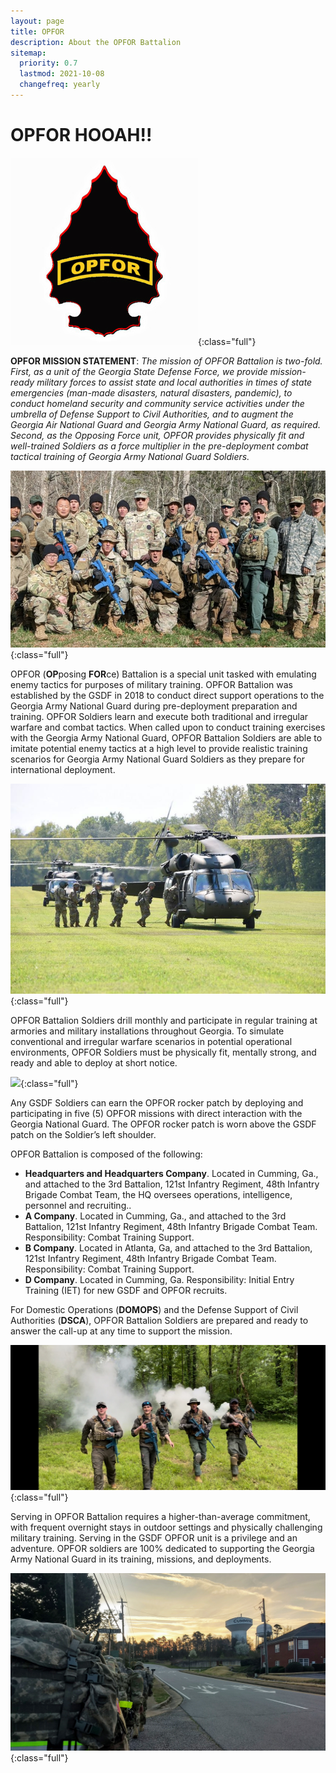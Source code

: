 ```yaml
---
layout: page
title: OPFOR
description: About the OPFOR Battalion
sitemap:
  priority: 0.7
  lastmod: 2021-10-08
  changefreq: yearly
---
```

# OPFOR HOOAH!!

![OPFOR Battalion](/images/opfor-gold-patch-on-black-arrow-300x300.jpg "OPFOR Battalion"){:class="full"}

**OPFOR MISSION STATEMENT**: *The mission of OPFOR Battalion is two-fold. First, as a unit of the Georgia State Defense Force, we provide mission-ready military forces to assist state and local authorities in times of state emergencies (man-made disasters, natural disasters, pandemic), to conduct homeland security and community service activities under the umbrella of Defense Support to Civil Authorities, and to augment the Georgia Air National Guard and Georgia Army National Guard, as required. Second, as the Opposing Force unit, OPFOR provides physically fit and well-trained Soldiers as a force multiplier in the pre-deployment combat tactical training of Georgia Army National Guard Soldiers.*

![OPFOR HOOAH!!](/images/opfor10.jpg "OPFOR HOOAH!!"){:class="full"}

OPFOR (**OP**posing **FOR**ce) Battalion is a special unit tasked with emulating enemy tactics for purposes of military training. OPFOR Battalion was established by the GSDF in 2018 to conduct direct support operations to the Georgia Army National Guard during pre-deployment preparation and training. OPFOR Soldiers learn and execute both traditional and irregular warfare and combat tactics. When called upon to conduct training exercises with the Georgia Army National Guard, OPFOR Battalion Soldiers are able to imitate potential enemy tactics at a high level to provide realistic training scenarios for Georgia Army National Guard Soldiers as they prepare for international deployment.   

![OPFOR doing OPFOR stuff with Blackhawks](/images/opfor5.jpg "OPFOR doing OPFOR stuff with Blackhawks"){:class="full"}

OPFOR Battalion Soldiers drill monthly and participate in regular training at armories and military installations throughout Georgia. To simulate conventional and irregular warfare scenarios in potential operational environments, OPFOR Soldiers must be physically fit, mentally strong, and ready and able to deploy at short notice. 

![](https://lh4.googleusercontent.com/L-_hBT79dLSTgLWaRx_p6aN1QAXqjU2EiuBBKmhqZTZTZX9NQtZcJb3R6YHJ6b0i394-bzMKdvje8g8qOd6uZbkxjIjIXZt9dZ-6bgJOue9pylJQEp_4lxYk5L3hQaCZdNNwE9yxu7WpXxxSV6B8L98){:class="full"}

Any GSDF Soldiers can earn the OPFOR rocker patch by deploying and participating in five (5) OPFOR missions with direct interaction with the Georgia National Guard. The OPFOR rocker patch is worn above the GSDF patch on the Soldier’s left shoulder.

OPFOR Battalion is composed of the following:

* **Headquarters and Headquarters Company**. Located in Cumming, Ga., and attached to the 3rd Battalion, 121st Infantry Regiment, 48th Infantry Brigade Combat Team, the HQ oversees operations, intelligence, personnel and recruiting..
* **A Company**. Located in Cumming, Ga., and attached to the 3rd Battalion, 121st Infantry Regiment, 48th Infantry Brigade Combat Team. Responsibility: Combat Training Support.
* **B Company**. Located in Atlanta, Ga, and attached to the 3rd Battalion, 121st Infantry Regiment, 48th Infantry Brigade Combat Team. Responsibility: Combat Training Support.
* **D Company**. Located in Cumming, Ga. Responsibility: Initial Entry Training (IET) for new GSDF and OPFOR recruits.

For Domestic Operations (**DOMOPS**) and the Defense Support of Civil Authorities (**DSCA**), OPFOR Battalion Soldiers are prepared and ready to answer the call-up at any time to support the mission.

![Throwin' smoke!](/images/opfor2.jpeg "OPFOR Mission"){:class="full"}

Serving in OPFOR Battalion requires a higher-than-average commitment, with frequent overnight stays in outdoor settings and physically challenging military training. Serving in the GSDF OPFOR unit is a privilege and an adventure. OPFOR soldiers are 100% dedicated to supporting the Georgia Army National Guard in its training, missions, and deployments.

![OPFOR taking a 4-mile ruck to downtown Cumming, GA](/images/opfor1.jpg "OPFOR RUCK"){:class="full"}